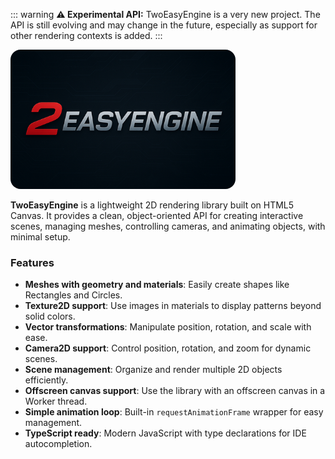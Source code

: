 ::: warning
**⚠️ Experimental API:** TwoEasyEngine is a very new project. The API is still evolving and may change in the future, especially as support for other rendering contexts is added.
:::

<img 
    src="/images/logo.png" 
    alt="TwoEasyEngine Logo" 
    width="360" 
    style="flex-shrink: 0; border-radius: 1rem;margin:auto;"
/>

**TwoEasyEngine** is a lightweight 2D rendering library built on HTML5 Canvas.
It provides a clean, object-oriented API for creating interactive scenes, managing meshes, controlling cameras, and animating objects, with minimal setup.

### Features

- **Meshes with geometry and materials**: Easily create shapes like Rectangles and Circles.
- **Texture2D support**: Use images in materials to display patterns beyond solid colors.
- **Vector transformations**: Manipulate position, rotation, and scale with ease.
- **Camera2D support**: Control position, rotation, and zoom for dynamic scenes.
- **Scene management**: Organize and render multiple 2D objects efficiently.
- **Offscreen canvas support**: Use the library with an offscreen canvas in a Worker thread. 
- **Simple animation loop**: Built-in `requestAnimationFrame` wrapper for easy management.
- **TypeScript ready**: Modern JavaScript with type declarations for IDE autocompletion.

